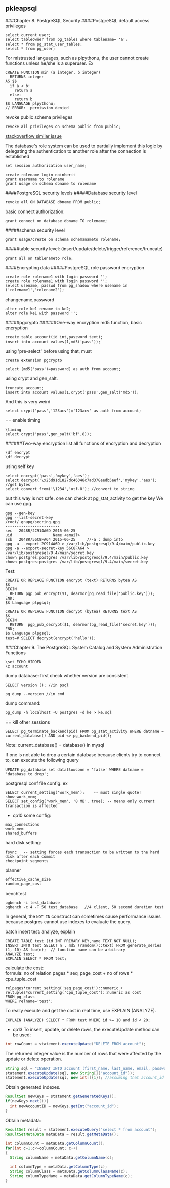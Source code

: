 ## pkleapsql

###Chapter 8. PostgreSQL Security
####PostgreSQL default access privileges
```
select current_user;
select tableowner from pg_tables where tablename= 'a';
select * from pg_stat_user_tables;
select * from pg_user;
```

For mistrusted languages, such as plpythonu, the user cannot create functions unless he/she is a superuser. Ex
```
CREATE FUNCTION min (a integer, b integer)
  RETURNS integer
AS $$
  if a < b:
    return a
  else:
    return b
$$ LANGUAGE plpythonu;
// ERROR:  permission denied
```

revoke public schema privileges
```
revoke all privileges on schema public from public;
```
[stackoverflow similar issue](http://dba.stackexchange.com/questions/35316/why-is-a-new-user-allowed-to-create-a-table)




The database's role system can be used to partially implement this logic by delegating the authentication to another role after the connection is established
```
set session authorization user_name;
```

```
create rolename login noinherit
grant username to rolename
grant usage on schema dbname to rolename
```

####PostgreSQL security levels
#####Database security level
```
revoke all ON DATABASE dbname FROM public;
```
basic connect authorization:
```
grant connect on database dbname TO rolename;
```

#####schema security level
```
grant usage/create on schema schemanameto rolename;
```
#####table security level: (insert/update/delete/trigger/reference/truncate)
```
grant all on tablenameto role;
```
####Encrypting data
#####PostgreSQL role password encryption
```
create role rolename1 with login password '';
create role rolename1 with login password '';
select usename, passwd from pg_shadow where usename in ('rolename1','rolename2');
```
changename,password
```
alter role ke1 rename to ke2;
alter role ke1 with password '';
```


#####pgcrypto
######One-way encryption
md5 function, basic encryption
```
create table account(id int,password text);
insert into account values(1,md5('pass'));
```
using 'pre-select' before using that, must
```
create extension pgcrypto
```
```
select (md5('pass')=password) as auth from account;
```
using crypt and gen_salt.
```
truncate account;
insert into account values(1,crypt('pass',gen_salt('md5'));
```
And this is very weird
```
select crypt('pass','123acv')='123acv' as auth from account;
```

==
enable timing
```
\timing
select crypt('pass',gen_salt('bf',8));
```
######Two-way encryption
list all functions of encryption and decryption
```
\df encrypt
\df decrypt
```

using self key
```
select encrypt('pass','mykey','aes');
select decrypt('\x25d91d1827dc46348c7ad378eedb5aef','mykey','aes'); //get bytes
select convert_from('\1234','utf-8'); //convert to string
```

but this way is not safe. one can check at pg_stat_activity to get the key
We can use gpg.
```
gpg --gen-key
gpg --list-secret-key
/root/.gnupg/secring.gpg
------------------------
sec   2048R/2C914A6D 2015-06-25
uid                  Name <email>
ssb   2048R/56C8FA64 2015-06-25     //-a : dump into 
gpg -a --export 2C914A6D > /var/lib/postgresql/9.4/main/public.key
gpg -a --export-secret-key 56C8FA64 > /var/lib/postgresql/9.4/main/secret.key
chown postgres:postgres /var/lib/postgresql/9.4/main/public.key
chown postgres:postgres /var/lib/postgresql/9.4/main/secret.key
```

Test:
```
CREATE OR REPLACE FUNCTION encrypt (text) RETURNS bytea AS
$$
BEGIN
  RETURN pgp_pub_encrypt($1, dearmor(pg_read_file('public.key')));
END;
$$ Language plpgsql;

CREATE OR REPLACE FUNCTION decrypt (bytea) RETURNS text AS
$$
BEGIN
  RETURN  pgp_pub_decrypt($1, dearmor(pg_read_file('secret.key')));
END;
$$ Language plpgsql;
test=# SELECT decrypt(encrypt('hello'));
```

###Chapter 9. The PostgreSQL System Catalog and System Administration Functions
```
\set ECHO_HIDDEN
\z account
```

dump database:
first check whether version are consistent.
```
SELECT version (); //in psql
```
```
pg_dump --version //in cmd
```
dump command:
```
pg_dump -h localhost -U postgres -d ke > ke.sql
```

==
kill other sessions
```
SELECT pg_terminate_backend(pid) FROM pg_stat_activity WHERE datname = current_database() AND pid <> pg_backend_pid();
```

Note: current_database() = database() in mysql  

If one is not able to drop a certain database because clients try to connect to, can execute the following query
```
UPDATE pg_database set datallowconn = 'false' WHERE datname = 'database to drop';
```


postgresql.conf file config: ex
```
SELECT current_setting('work_mem');    -- must single quote!
show work_mem;
SELECT set_config('work_mem', '8 MB', true); -- means only current transaction is affected
```


- cp10
some config:
```
max_connections
work_mem
shared_buffers
```
hard disk setting:
```
fsync   -- setting forces each transaction to be written to the hard disk after each commit
checkpoint_segments
```

planner
```
effective_cache_size
random_page_cost
```

benchtest
```
pgbench -i test_database
pgbench -c 4 -T 50 test_database   //4 client, 50 second duration test
```

In general, the ```NOT IN``` construct can sometimes cause performance issues because postgres cannot use indexes to evaluate the query.


batch insert test: analyze, explain
```
CREATE TABLE test (id INT PRIMARY KEY,name TEXT NOT NULL);
INSERT INTO test SELECT n , md5 (random()::text) FROM generate_series (1, 10) AS foo(n);  // function name can be arbitrary
ANALYZE test;
EXPLAIN SELECT * FROM test;
```

calculate the cost:  
formula: no of relation pages * seq_page_cost + no of rows * cpu_tuple_cost
```
relpages*current_setting('seq_page_cost')::numeric + reltuples*current_setting('cpu_tuple_cost')::numeric as cost
FROM pg_class
WHERE relname='test';
```

To really execute and get the cost in real time, use EXPLAIN (ANALYZE).
```
EXPLAIN (ANALYZE) SELECT * FROM test WHERE id >= 10 and id < 20;
```

- cp13
To insert, update, or delete rows, the executeUpdate method can be used:
```java
int rowCount = statement.executeUpdate("DELETE FROM account");
```
The returned integer value is the number of rows that were affected by the update or delete operation.
```java
String sql = "INSERT INTO account (first_name, last_name, email, password) VALUES ('John', 'Doe', '@.com', '123')";
statement.executeUpdate(sql, new String[]{"account_id"});
statement.executeUpdate(sql, new int[]{1}); //assuming that account_id is the first column
```
Obtain generated indexes.
```java
ResultSet newKeys = statement.getGeneratedKeys();
if(newKeys.next()){
  int newAccountID = newKeys.getInt("account_id");
}
```

Obtain metadata:
```java
ResultSet result = statement.executeQuery("select * from account");
ResultSetMetaData metaData = result.getMetaData();

int columnCount = metaData.getColumnCount();
for(int c=1;c<=columnCount; c++)
{
  String columnName = metaData.getColumnName(c);

  int columnType = metaData.getColumnType(c);
  String columnClass = metaData.getColumnClassName(c);
  String columnTypeName = metaData.getColumnTypeName(c);
}
```
